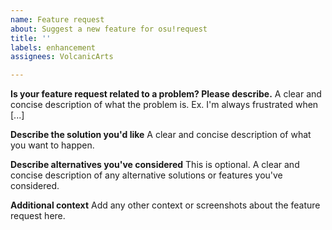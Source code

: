 ```yaml
---
name: Feature request
about: Suggest a new feature for osu!request
title: ''
labels: enhancement
assignees: VolcanicArts

---
```


**Is your feature request related to a problem? Please describe.**
A clear and concise description of what the problem is. Ex. I'm always frustrated when [...]

**Describe the solution you'd like**
A clear and concise description of what you want to happen.

**Describe alternatives you've considered**
This is optional. A clear and concise description of any alternative solutions or features you've considered.

**Additional context**
Add any other context or screenshots about the feature request here.
